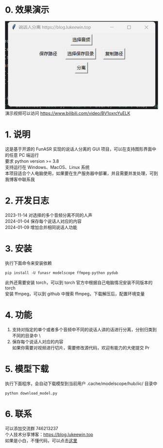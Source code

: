 # 0. 效果演示
![img.png](img/img.png) \
演示视频可以访问 https://www.bilibili.com/video/BV1oxrcYuELK
# 1. 说明
这是基于开源的 FunASR 实现的说话人分离的 GUI 项目，可以在支持图形界面中的任意 PC 端运行 \
要求 python version >= 3.8 \
支持运行在 Windows、MacOS、Linux 系统 \
本项目适合个人电脑使用，如果要在生产服务器中部署，并且需要并发处理，可到我博客中联系我
# 2. 开发日志
2023-11-14 对选择的多个音频分离不同的人声 \
2024-01-04 保存每个说话人对应的内容 \
2024-01-09 增加合并相同说话人功能
# 3. 安装
执行下面命令来安装依赖
```shell
pip install -U funasr modelscope ffmpeg-python pydub
```
此外还需要安装 torch，可以到 torch 官方中根据自己电脑情况安装不同版本的 torch \
安装 ffmpeg，可以到 github 中搜索 ffmpeg，下载解压后，配置环境变量
# 4. 功能
1. 支持对指定的单个或者多个音频中不同的说话人讲的话进行分离，分别归类到不同的目录中 \
2. 保存每个说话人对应的内容 \
如果你需要对视频进行切片，需要修改源代码，欢迎有能力的大佬提交 Pr
# 5. 模型下载
执行下面程序，会自动下载模型到当前用户 .cache/modelscope/hub/iic/ 目录中
```shell
python download_model.py
```
# 6. 联系
可以添加交流群 746213237 \
个人技术分享博客：https://blog.lukeewin.top \
如果是小白，不懂代码，可以点击[这里](https://item.taobao.com/item.htm?ft=t&id=853452834970)

